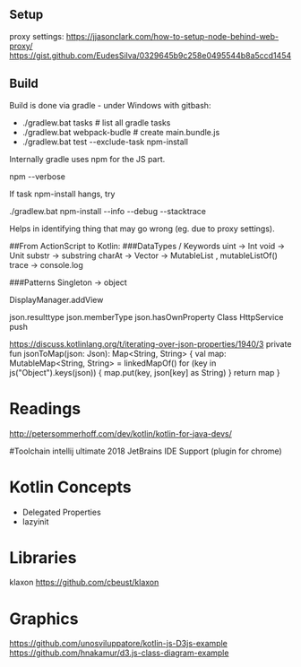 

## Setup
proxy settings:
https://jjasonclark.com/how-to-setup-node-behind-web-proxy/
https://gist.github.com/EudesSilva/0329645b9c258e0495544b8a5ccd1454

## Build
Build is done via gradle - under Windows with gitbash:

* ./gradlew.bat tasks # list all gradle tasks
* ./gradlew.bat webpack-budle # create main.bundle.js
* ./gradlew.bat test --exclude-task npm-install
 
Internally gradle uses npm for the JS part.

 npm --verbose 
 
 If task npm-install hangs, try
 
 ./gradlew.bat npm-install --info --debug --stacktrace
 

Helps in identifying thing that may go wrong (eg. due to proxy settings).
 

##From ActionScript to Kotlin:
###DataTypes / Keywords
uint -> Int
void -> Unit
substr -> substring
charAt ->
Vector ->  MutableList<T> , mutableListOf()
trace -> console.log
   
###Patterns
Singleton -> object




 
DisplayManager.addView

json.resulttype
json.memberType
json.hasOwnProperty
Class
HttpService
push



https://discuss.kotlinlang.org/t/iterating-over-json-properties/1940/3
private fun jsonToMap(json: Json): Map<String, String> {
    val map: MutableMap<String, String> = linkedMapOf()
    for (key in js("Object").keys(json)) {
        map.put(key, json[key] as String)
    }
    return map
}

# Readings
http://petersommerhoff.com/dev/kotlin/kotlin-for-java-devs/

#Toolchain
intellij ultimate 2018
JetBrains IDE Support (plugin for chrome)

# Kotlin Concepts
- Delegated Properties
- lazyinit

# Libraries
klaxon https://github.com/cbeust/klaxon

# Graphics
https://github.com/unosviluppatore/kotlin-js-D3js-example
https://github.com/hnakamur/d3.js-class-diagram-example